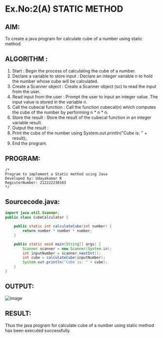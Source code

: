 # Ex.No:2(A)  STATIC METHOD

## AIM:
To create a java program for calculate cube of a number using static method.

## ALGORITHM :
1.  Start : Begin the process of calculating the cube of a number.
2.	Declare a variable to store input : Declare an integer variable n to hold the number whose cube will be calculated.
3.	Create a Scanner object : Create a Scanner object (sc) to read the input from the user.
4.	Read input from the user : Prompt the user to input an integer value. The input value is stored in the variable n.
5.	Call the cubecal function : Call the function cubecal(n) which computes the cube of the number by performing n * n * n.
6.	Store the result : Store the result of the cubecal function in an integer variable result.
7.	Output the result :
8.	Print the cube of the number using System.out.println("Cube is: " + result);.
9.	End the program.




## PROGRAM:
 ```
/*
Program to implement a Static method using Java
Developed by: Udayakumar R
RegisterNumber: 212222230163
*/
```

## Sourcecode.java:
```java
import java.util.Scanner;
public class CubeCalculator {

    public static int calculateCube(int number) {
        return number * number * number;
    }

    public static void main(String[] args) {
        Scanner scanner = new Scanner(System.in);
        int inputNumber = scanner.nextInt();
        int cube = calculateCube(inputNumber);
        System.out.println("Cube is: " + cube);
    }
}
```
## OUTPUT:

![image](https://github.com/user-attachments/assets/eccb37ec-b9d8-4a13-89d1-2c85460f77f2)


## RESULT:
Thus the java program for calculate cube of a number using static method has been executed successfully.

